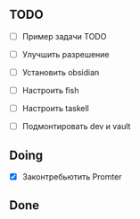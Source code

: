 ## TODO

- [ ] Пример задачи TODO
- [ ] Улучшить разрешение
- [ ] Установить obsidian
- [ ] Настроить fish
- [ ] Настроить taskell
- [ ] Подмонтировать dev и vault


## Doing

- [x] Законтребьютить Promter

## Done


